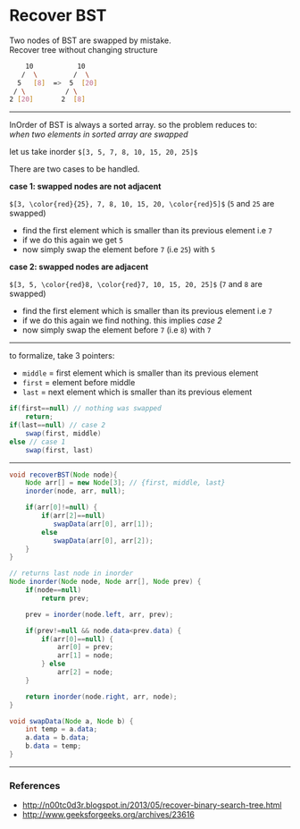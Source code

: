 # Recover BST

Two nodes of BST are swapped by mistake.  
Recover tree without changing structure

```bash
    10           10
   /  \         /  \
  5   [8]  =>  5  [20]
 / \          / \
2 [20]       2  [8]
```

---

InOrder of BST is always a sorted array. so the problem reduces to:  
*when two elements in sorted array are swapped*

let us take inorder `$[3, 5, 7, 8, 10, 15, 20, 25]$`

There are two cases to be handled.

**case 1: swapped nodes are not adjacent**

`$[3, \color{red}{25}, 7, 8, 10, 15, 20, \color{red}5]$` (`5` and `25` are swapped)

* find the first element which is smaller than its previous element i.e `7`
* if we do this again we get `5`
* now simply swap the element before `7` (i.e `25`) with `5`

**case 2: swapped nodes are adjacent**

`$[3, 5, \color{red}8, \color{red}7, 10, 15, 20, 25]$` (`7` and `8` are swapped)

* find the first element which is smaller than its previous element i.e `7`
* if we do this again we find nothing. this implies *case 2*
* now simply swap the element before `7` (i.e `8`) with `7`

---

to formalize, take 3 pointers:
* `middle` = first element which is smaller than its previous element
* `first` = element before middle
*  `last` = next element which is smaller than its previous element

```java
if(first==null) // nothing was swapped
    return; 
if(last==null) // case 2
    swap(first, middle)
else // case 1
    swap(first, last)
```

---

```java
void recoverBST(Node node){
    Node arr[] = new Node[3]; // {first, middle, last}
    inorder(node, arr, null);

    if(arr[0]!=null) {
        if(arr[2]==null)
           swapData(arr[0], arr[1]);
        else
           swapData(arr[0], arr[2]);
    }
}

// returns last node in inorder
Node inorder(Node node, Node arr[], Node prev) {
    if(node==null)
        return prev;

    prev = inorder(node.left, arr, prev);

    if(prev!=null && node.data<prev.data) {
        if(arr[0]==null) {
            arr[0] = prev;
            arr[1] = node;
        } else
            arr[2] = node;
    }

    return inorder(node.right, arr, node);
}

void swapData(Node a, Node b) {
    int temp = a.data;
    a.data = b.data;
    b.data = temp;
}
```

---

### References

* <http://n00tc0d3r.blogspot.in/2013/05/recover-binary-search-tree.html>
* <http://www.geeksforgeeks.org/archives/23616>

